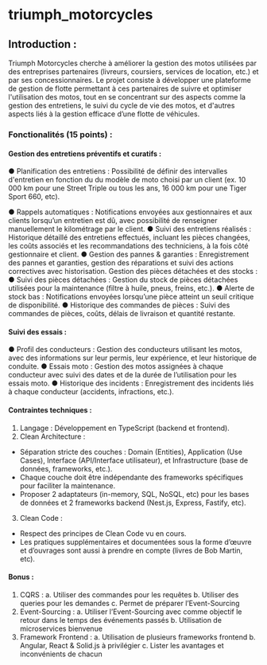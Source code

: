 # triumph_motorcycles


## Introduction :

Triumph Motorcycles cherche à améliorer la gestion des motos utilisées par des entreprises partenaires (livreurs, coursiers, services de location, etc.) et par ses concessionnaires. Le projet consiste à développer une plateforme de gestion de flotte permettant à ces partenaires de suivre et optimiser l'utilisation des motos, tout en se concentrant sur des aspects comme la gestion des entretiens, le suivi du cycle de vie des motos, et d'autres aspects liés à la gestion efficace d’une flotte de véhicules.

### Fonctionalités (15 points) : 

#### Gestion des entretiens préventifs et curatifs :
● Planification des entretiens : Possibilité de définir des intervalles d'entretien en fonction du du modèle de moto choisi par un client (ex. 10 000 km pour une Street Triple ou tous les ans, 16 000 km pour une Tiger Sport 660, etc).

● Rappels automatiques : Notifications envoyées aux gestionnaires et aux clients lorsqu’un entretien est dû, avec possibilité de renseigner manuellement le kilométrage par le client.
● Suivi des entretiens réalisés : Historique détaillé des entretiens effectués, incluant les pièces changées, les coûts associés et les recommandations des techniciens, à la fois côté gestionnaire et client.
● Gestion des pannes & garanties : Enregistrement des pannes et garanties, gestion des réparations et suivi des actions correctives avec historisation.
Gestion des pièces détachées et des stocks :
● Suivi des pièces détachées : Gestion du stock de pièces détachées utilisées pour la maintenance (filtre à huile, pneus, freins, etc.).
● Alerte de stock bas : Notifications envoyées lorsqu’une pièce atteint un seuil critique de disponibilité.
● Historique des commandes de pièces : Suivi des commandes de pièces, coûts, délais de livraison et quantité restante.

#### Suivi des essais :
● Profil des conducteurs : Gestion des conducteurs utilisant les motos, avec des informations sur leur permis, leur expérience, et leur historique de conduite.
● Essais moto : Gestion des motos assignées à chaque conducteur avec suivi des dates et de la durée de l’utilisation pour les essais moto.
● Historique des incidents : Enregistrement des incidents liés à chaque conducteur (accidents, infractions, etc.).

#### Contraintes techniques :
1. Langage : Développement en TypeScript (backend et frontend).
2. Clean Architecture :
- Séparation stricte des couches : Domain (Entities), Application (Use Cases), Interface (API/Interface utilisateur), et Infrastructure (base de données, frameworks, etc.).
- Chaque couche doit être indépendante des frameworks spécifiques pour faciliter la maintenance.
- Proposer 2 adaptateurs (in-memory, SQL, NoSQL, etc) pour les bases de données et 2 frameworks backend (Nest.js, Express, Fastify, etc).
3. Clean Code :
- Respect des principes de Clean Code vu en cours.
- Les pratiques supplémentaires et documentées sous la forme d’œuvre et d’ouvrages sont aussi à prendre en compte (livres de Bob Martin, etc).

#### Bonus :
1. CQRS :
  a. Utiliser des commandes pour les requêtes b. Utiliser des queries pour les demandes c. Permet de préparer l’Event-Sourcing
2. Event-Sourcing :
  a. Utiliser l’Event-Sourcing avec comme objectif le retour dans le temps des événements passés
  b. Utilisation de microservices bienvenue
3. Framework Frontend :
  a. Utilisation de plusieurs frameworks frontend
  b. Angular, React & Solid.js à privilégier
  c. Lister les avantages et inconvénients de chacun
